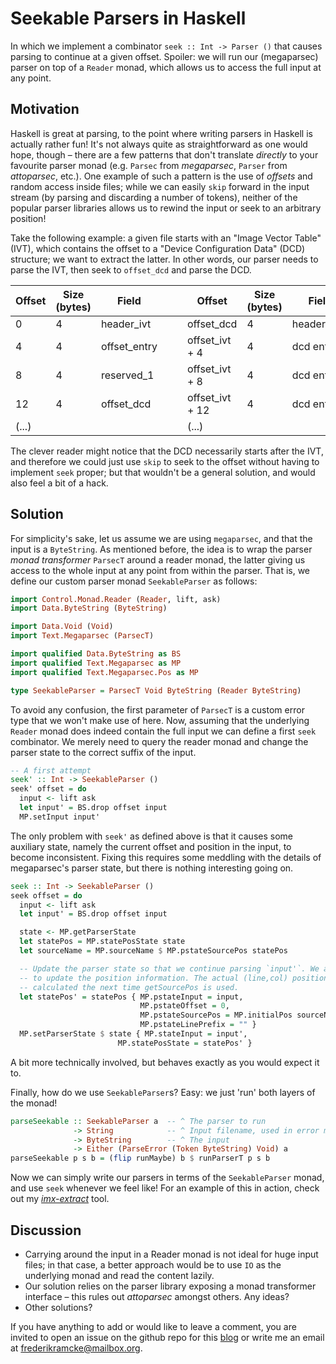 # Seekable Parsers in Haskell

In which we implement a combinator `seek :: Int -> Parser ()` that causes parsing to continue at a given offset. Spoiler: we will run our (megaparsec) parser on top of a `Reader` monad, which allows us to access the full input at any point.

## Motivation
Haskell is great at parsing, to the point where writing parsers in Haskell is actually rather fun! It's not always quite as straightforward as one would hope, though &ndash; there are a few patterns that don't translate *directly* to your favourite parser monad (e.g. `Parsec` from *megaparsec*, `Parser` from *attoparsec*, etc.). One example of such a pattern is the use of *offsets* and random access inside files; while we can easily `skip` forward in the input stream (by parsing and discarding a number of tokens), neither of the popular parser libraries allows us to rewind the input or seek to an arbitrary position!

Take the following example: a given file starts with an "Image Vector Table" (IVT), which contains the offset to a "Device Configuration Data" (DCD) structure; we want to extract the latter. In other words, our parser needs to parse the IVT, then seek to `offset_dcd` and parse the DCD.

| Offset | Size (bytes) | Field        | | | Offset          | Size (bytes) | Field       |
|--------|--------------|--------------|-|-|-----------------|--------------|-------------|
| 0      | 4            | header_ivt   | | | offset_dcd      | 4            | header_dcd  |
| 4      | 4            | offset_entry | | | offset_ivt + 4  | 4            | dcd entry 1 |
| 8      | 4            | reserved_1   | | | offset_ivt + 8  | 4            | dcd entry 2 |
| 12     | 4            | offset_dcd   | | | offset_ivt + 12 | 4            | dcd entry 3 |
| (...)  |              |              | | | (...)           |              |             |

The clever reader might notice that the DCD necessarily starts after the IVT, and therefore we could just use `skip` to seek to the offset without having to implement `seek` proper; but that wouldn't be a general solution, and would also feel a bit of a hack.

## Solution

For simplicity's sake, let us assume we are using `megaparsec`, and that the input is a `ByteString`. As mentioned before, the idea is to wrap the parser *monad transformer* `ParsecT` around a reader monad, the latter giving us access to the whole input at any point from within the parser. That is, we define our custom parser monad `SeekableParser` as follows:

```haskell
import Control.Monad.Reader (Reader, lift, ask)
import Data.ByteString (ByteString)

import Data.Void (Void)
import Text.Megaparsec (ParsecT)

import qualified Data.ByteString as BS
import qualified Text.Megaparsec as MP
import qualified Text.Megaparsec.Pos as MP

type SeekableParser = ParsecT Void ByteString (Reader ByteString)
```

To avoid any confusion, the first parameter of `ParsecT` is a custom error type that we won't make use of here. Now, assuming that the underlying `Reader` monad does indeed contain the full input we can define a first `seek` combinator. We merely need to query the reader monad and change the parser state to the correct suffix of the input.

```haskell
-- A first attempt
seek' :: Int -> SeekableParser ()
seek' offset = do
  input <- lift ask
  let input' = BS.drop offset input
  MP.setInput input'
```

The only problem with `seek'` as defined above is that it causes some auxiliary state, namely the current offset and position in the input, to become inconsistent. Fixing this requires some meddling with the details of megaparsec's parser state, but there is nothing interesting going on.

```haskell
seek :: Int -> SeekableParser ()
seek offset = do
  input <- lift ask
  let input' = BS.drop offset input

  state <- MP.getParserState
  let statePos = MP.statePosState state
  let sourceName = MP.sourceName $ MP.pstateSourcePos statePos

  -- Update the parser state so that we continue parsing `input'`. We also need
  -- to update the position information. The actual (line,col) position will be
  -- calculated the next time getSourcePos is used.
  let statePos' = statePos { MP.pstateInput = input,
                             MP.pstateOffset = 0,
                             MP.pstateSourcePos = MP.initialPos sourceName,
                             MP.pstateLinePrefix = "" }
  MP.setParserState $ state { MP.stateInput = input',
                        MP.statePosState = statePos' }
```
A bit more technically involved, but behaves exactly as you would expect it to.

Finally, how do we use `SeekableParser`s? Easy: we just 'run' both layers of the monad!
```haskell
parseSeekable :: SeekableParser a  -- ^ The parser to run
              -> String            -- ^ Input filename, used in error messages
              -> ByteString        -- ^ The input
              -> Either (ParseError (Token ByteString) Void) a
parseSeekable p s b = (flip runMaybe) b $ runParserT p s b
```

Now we can simply write our parsers in terms of the `SeekableParser` monad, and use `seek` whenever we feel like! For an example of this in action, check out my [*imx-extract*](https://github.com/EggBaconAndSpam/imx-extract) tool.

## Discussion

- Carrying around the input in a Reader monad is not ideal for huge input files; in that case, a better approach would be to use `IO` as the underlying monad and read the content lazily.
- Our solution relies on the parser library exposing a monad transformer interface &ndash; this rules out *attoparsec* amongst others. Any ideas?
- Other solutions?

If you have anything to add or would like to leave a comment, you are invited to open an issue on the github repo for this [blog](https://github.com/EggBaconAndSpam/eggbaconandspam.github.io) or write me an email at [frederikramcke@mailbox.org](mailto:frederikramcke@mailbox.org).
